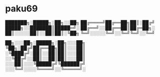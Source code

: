 # paku69


███████╗░█████╗░██╗░░██╗
██╔════╝██╔══██╗██║░██╔╝
█████╗░░███████║█████═╝░
██╔══╝░░██╔══██║██╔═██╗░
██║░░░░░██║░░██║██║░╚██╗
╚═╝░░░░░╚═╝░░╚═╝╚═╝░░╚═╝

██╗░░░██╗░█████╗░██╗░░░██╗
╚██╗░██╔╝██╔══██╗██║░░░██║
░╚████╔╝░██║░░██║██║░░░██║
░░╚██╔╝░░██║░░██║██║░░░██║
░░░██║░░░╚█████╔╝╚██████╔╝
░░░╚═╝░░░░╚════╝░░╚═════╝░
